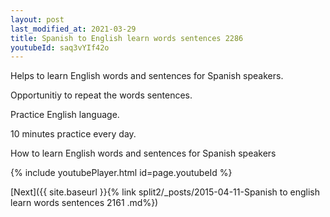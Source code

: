 ```yaml
---
layout: post
last_modified_at: 2021-03-29
title: Spanish to English learn words sentences 2286 
youtubeId: saq3vYIf42o
---
```

 
 
Helps to learn English words and sentences for Spanish speakers.

Opportunitiy to repeat the words sentences. 

Practice English language. 
 
10 minutes practice every day. 
 
How to learn English words and sentences for Spanish speakers 
 
{% include youtubePlayer.html id=page.youtubeId %}
 
 
[Next]({{ site.baseurl }}{% link  split2/_posts/2015-04-11-Spanish to english learn words sentences 2161 .md%})
 
